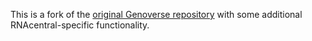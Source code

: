 This is a fork of the [original Genoverse repository](https://github.com/EugeneBragin/Genoverse) with some additional RNAcentral-specific functionality.
